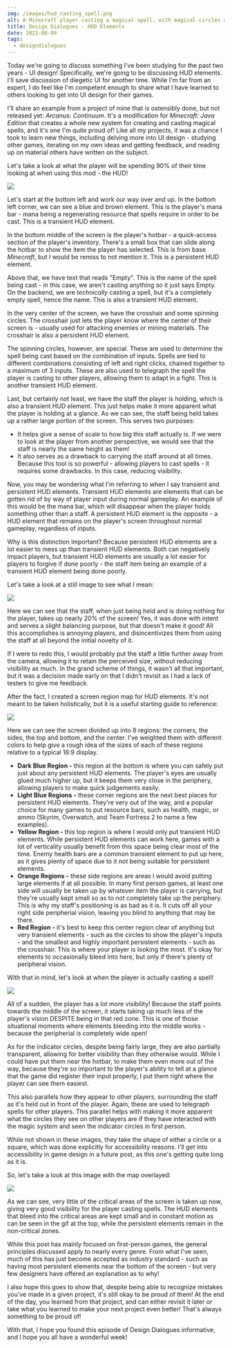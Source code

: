 ```yaml
---
img: /images/hud_casting_spell.png
alt: A Minecraft player casting a magical spell, with magical circles around the center of the screen.
title: Design Dialogues - HUD Elements
date: 2023-08-09
tags: 
  - designdialogues
---
```

Today we're going to discuss something I've been studying for the past two years - UI design! Specifically, we're going to be discussing HUD elements. I'll save discussion of diegetic UI for another time. While I'm far from an expert, I do feel like I'm competent enough to share what I have learned to others looking to get into UI design for their games.

I'll share an example from a project of mine that is ostensibly done, but not released yet: _Arcanus: Continuum_. It's a modification for _Minecraft: Java Edition_ that creates a whole new system for creating and casting magical spells, and it's one I'm quite proud of! Like all my projects, it was a chance I took to learn new things, including delving more into UI design - studying other games, iterating on my own ideas and getting feedback, and reading up on material others have written on the subject.

Let's take a look at what the player will be spending 90% of their time looking at when using this mod - the HUD!

![](/images/casting_spell.gif)

Let's start at the bottom left and work our way over and up. In the bottom left corner, we can see a blue and brown element. This is the player's mana bar - mana being a regenerating resource that spells require in order to be cast. This is a transient HUD element.

In the bottom middle of the screen is the player's hotbar - a quick-access section of the player's inventory. There's a small box that can slide along the hotbar to show the item the player has selected. This is from base _Minecraft_, but I would be remiss to not mention it. This is a persistent HUD element.

Above that, we have text that reads "Empty". This is the name of the spell being cast - in this case, we aren't casting anything so it just says Empty. On the backend, we are _technically_ casting a spell, but it's a completely empty spell, hence the name. This is also a transient HUD element.

In the very center of the screen, we have the crosshair and some spinning circles. The crosshair just lets the player know where the center of their screen is - usually used for attacking enemies or mining materials. The crosshair is also a persistent HUD element.

The spinning circles, however, are special. These are used to determine the spell being cast based on the combination of inputs. Spells are tied to different combinations consisting of left and right clicks, chained together to a maximum of 3 inputs. These are also used to telegraph the spell the player is casting to other players, allowing them to adapt in a fight. This is another transient HUD element.

Last, but certainly not least, we have the staff the player is holding, which is also a transient HUD element. This just helps make it more apparent what the player is holding at a glance. As we can see, the staff being held takes up a rather large portion of the screen. This serves two purposes:

- It helps give a sense of scale to how big this staff actually is. If we were to look at the player from another perspective, we would see that the staff is nearly the same height as them!
- It also serves as a drawback to carrying the staff around at all times. Because this tool is so powerful - allowing players to cast spells - it requires some drawbacks. In this case, reducing visibility.

Now, you may be wondering what I'm referring to when I say transient and persistent HUD elements. Transient HUD elements are elements that can be gotten rid of by way of player input during normal gameplay. An example of this would be the mana bar, which will disappear when the player holds something other than a staff. A persistent HUD element is the opposite - a HUD element that remains on the player's screen throughout normal gameplay, regardless of inputs.

Why is this distinction important? Because persistent HUD elements are a lot easier to mess up than transient HUD elements. Both can negatively impact players, but transient HUD elements are usually a lot easier for players to forgive if done poorly - the staff item being an example of a transient HUD element being done poorly.

Let's take a look at a still image to see what I mean:

![](/images/hud_holding_staff.png)

Here we can see that the staff, when just being held and is doing nothing for the player, takes up nearly 20% of the screen! Yes, it was done with intent and serves a slight balancing purpose, but that doesn't make it good! All this accomplishes is annoying players, and disincentivizes them from using the staff at all beyond the initial novelty of it.

If I were to redo this, I would probably put the staff a little further away from the camera, allowing it to retain the perceived size, without reducing visibility as much. In the grand scheme of things, it wasn't all that important, but it was a decision made early on that I didn't revisit as I had a lack of testers to give me feedback.

After the fact, I created a screen region map for HUD elements. It's not meant to be taken holistically, but it is a useful starting guide to reference:

![](/images/hud_holding_staff_mapped.png)

Here we can see the screen divided up into 8 regions: the corners, the sides, the top and bottom, and the center. I've weighted them with different colors to help give a rough idea of the sizes of each of these regions relative to a typical 16:9 display.

- **Dark Blue Region -** this region at the bottom is where you can safely put just about any persistent HUD elements. The player's eyes are usually glued much higher up, but it keeps them very close in the periphery, allowing players to make quick judgements easily.
- **Light Blue Regions -** these corner regions are the next best places for persistent HUD elements. They're very out of the way, and a popular choice for many games to put resource bars, such as health, magic, or ammo (Skyrim, Overwatch, and Team Fortress 2 to name a few examples).
- **Yellow Region -** this top region is where I would only put transient HUD elements. While persistent HUD elements can work here, games with a lot of verticality usually benefit from this space being clear most of the time. Enemy health bars are a common transient element to put up here, as it gives plenty of space due to it not being suitable for persistent elements.
- **Orange Regions -** these side regions are areas I would avoid putting large elements if at all possible. In many first person games, at least one side will usually be taken up by whatever item the player is carrying, but they're usually kept small so as to not completely take up the periphery. This is why my staff's positioning is as bad as it is. It cuts off all your right side peripherial vision, leaving you blind to anything that may be there.
- **Red Region -** it's best to keep this center region clear of anything but very transient elements - such as the circles to show the player's inputs - and the smallest and highly important persistent elements - such as the crosshair. This is where your player is looking the most. It's okay for elements to occasionally bleed into here, but only if there's plenty of peripheral vision.

With that in mind, let's look at when the player is actually casting a spell!

![](/images/hud_casting_spell.png)

All of a sudden, the player has a lot more visibility! Because the staff points towards the middle of the screen, it starts taking up much less of the player's vision DESPITE being in that red zone. This is one of those situational moments where elements bleeding into the middle works - because the peripherial is completely wide open!

As for the indicator circles, despite being fairly large, they are also partially transparent, allowing for better visibility than they otherwise would. While I could have put them near the hotbar, to make them even more out of the way, because they're so important to the player's ability to tell at a glance that the game did register their input properly, I put them right where the player can see them easiest.

This also parallels how they appear to other players, surrounding the staff as it's held out in front of the player. Again, these are used to telegraph spells for other players. This parallel helps with making it more apparent what the circles they see on other players are if they have interacted with the magic system and seen the indicator circles in first person.

While not shown in these images, they take the shape of either a circle or a square, which was done explicitly for accessibility reasons. I'll get into accessibility in game design in a future post, as this one's getting quite long as it is.

So, let's take a look at this image with the map overlayed:

![](/images/hud_casting_spell_mapped.png)

As we can see, very little of the critical areas of the screen is taken up now, giving very good visibility for the player casting spells. The HUD elements that bleed into the critical areas are kept small and in constant motion as can be seen in the gif at the top, while the persistent elements remain in the non-critical zones.

While this post has mainly focused on first-person games, the general principles discussed apply to nearly every genre. From what I've seen, much of this has just become accepted as industry standard - such as having most persistent elements near the bottom of the screen - but very few designers have offered an explanation as to why!

I also hope this goes to show that, despite being able to recognize mistakes you've made in a given project, it's still okay to be proud of them! At the end of the day, you learned from that project, and can either revisit it later or take what you learned to make your next project even better! That's always something to be proud of!

With that, I hope you found this episode of Design Dialogues informative, and I hope you all have a wonderful week!